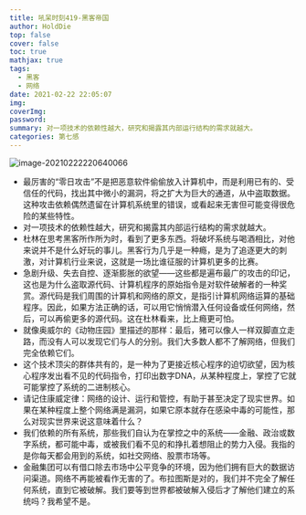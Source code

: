 ```yaml
---
title: 吼呆时刻419-黑客帝国
author: HoldDie
top: false
cover: false
toc: true
mathjax: true
tags:
  - 黑客
  - 网络
date: 2021-02-22 22:05:07
img:
coverImg:
password:
summary: 对一项技术的依赖性越大，研究和揭露其内部运行结构的需求就越大。
categories: 第七感
---
```


![image-20210222220640066](https://cdn.jsdelivr.net/gh/HoldDie/img1/20210222220640.png)

- 最厉害的“零日攻击”不是把恶意软件偷偷放入计算机中，而是利用已有的、受信任的代码，找出其中微小的漏洞，将之扩大为巨大的通道，从中盗取数据。这种攻击依赖偶然遗留在计算机系统里的错误，或看起来无害但可能变得很危险的某些特性。
- 对一项技术的依赖性越大，研究和揭露其内部运行结构的需求就越大。
- 杜林在思考黑客所作所为时，看到了更多东西。将破坏系统与喝酒相比，对他来说并不是什么好玩的事儿。黑客行为几乎是一种瘾，是为了追逐更大的刺激，对计算机行业来说，这就是一场比谁征服的计算机更多的比赛。
- 急剧升级、失去自控、逐渐膨胀的欲望——这些都是遍布最广的攻击的印记，这也是为什么盗取源代码、计算机程序的原始指令是对软件破解者的一种奖赏。源代码是我们周围的计算机和网络的原文，是指引计算机网络运算的基础程序。因此，如果方法正确的话，可以用它悄悄潜入任何设备或任何网络，然后，可以再偷更多的源代码。这在杜林看来，比上瘾更可怕。
- 就像奥威尔的《动物庄园》里描述的那样：最后，猪可以像人一样双脚直立走路，而没有人可以发现它们与人的分别。我们大多数人都不了解网络，但我们完全依赖它们。
- 这个技术顶尖的群体共有的，是一种为了更接近核心程序的迫切欲望，因为核心程序发出看不见的代码指令，打印出数字DNA，从某种程度上，掌控了它就可能掌控了系统的二进制核心。
- 请记住康威定律：网络的设计、运行和管控，有助于甚至决定了现实世界。如果在某种程度上整个网络满是漏洞，如果它原本就存在感染中毒的可能性，那么对现实世界来说这意味着什么？
- 我们依赖的所有系统，那些我们自认为在掌控之中的系统——金融、政治或数字系统，都可能中毒，或被我们看不见的和挣扎着想阻止的势力入侵。我指的是你每天都会用到的系统，如社交网络、股票市场等。
- 金融集团可以有借口除去市场中公平竞争的环境，因为他们拥有巨大的数据访问渠道。网络不再能被看作无害的了。布拉图斯是对的，我们并不完全了解任何系统，直到它被破解。我们要等到世界都被破解入侵后才了解他们建立的系统吗？我希望不是。